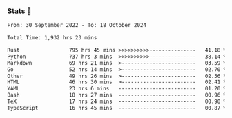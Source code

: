 ### Stats 👋
<!--START_SECTION:waka-->

```txt
From: 30 September 2022 - To: 18 October 2024

Total Time: 1,932 hrs 23 mins

Rust                795 hrs 45 mins >>>>>>>>>>---------------   41.18 %
Python              737 hrs 3 mins  >>>>>>>>>>---------------   38.14 %
Markdown            69 hrs 21 mins  >------------------------   03.59 %
Go                  52 hrs 14 mins  >------------------------   02.70 %
Other               49 hrs 26 mins  >------------------------   02.56 %
HTML                46 hrs 30 mins  >------------------------   02.41 %
YAML                23 hrs 6 mins   -------------------------   01.20 %
Bash                18 hrs 27 mins  -------------------------   00.96 %
TeX                 17 hrs 24 mins  -------------------------   00.90 %
TypeScript          16 hrs 45 mins  -------------------------   00.87 %
```

<!--END_SECTION:waka-->

<!--
**buhaytza2005/buhaytza2005** is a ✨ _special_ ✨ repository because its `README.md` (this file) appears on your GitHub profile.

Here are some ideas to get you started:

- 🔭 I’m currently working on ...
- 🌱 I’m currently learning ...
- 👯 I’m looking to collaborate on ...
- 🤔 I’m looking for help with ...
- 💬 Ask me about ...
- 📫 How to reach me: ...
- 😄 Pronouns: ...
- ⚡ Fun fact: ...
-->


